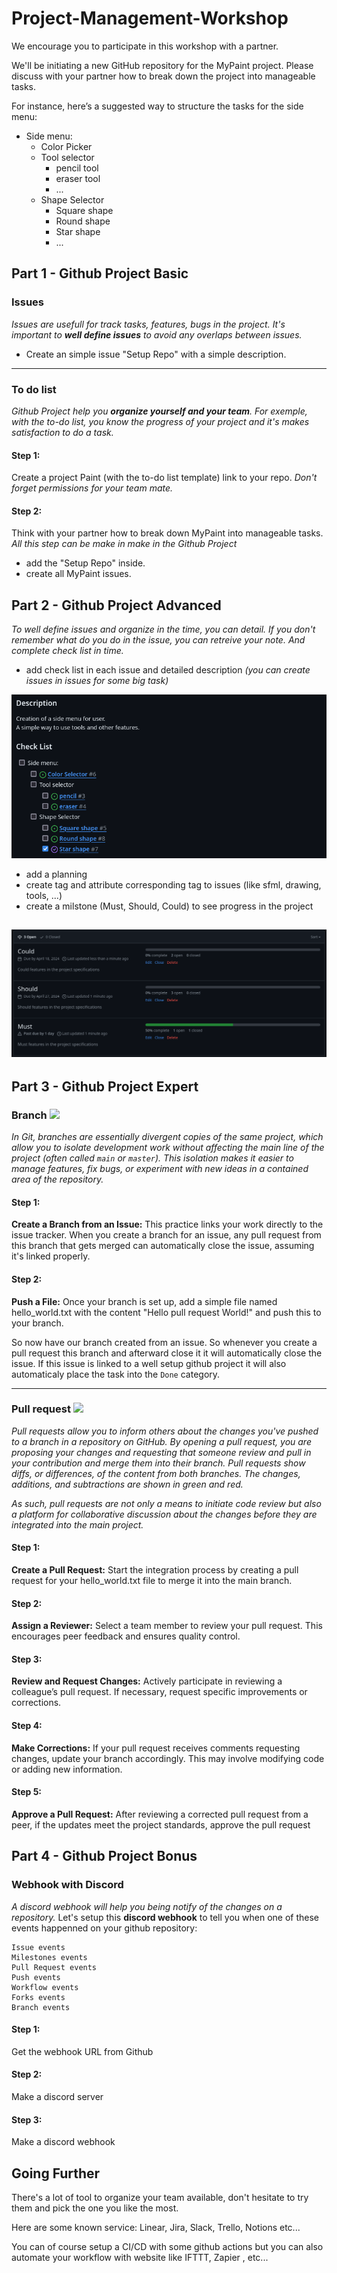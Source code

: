 # Project-Management-Workshop

We encourage you to participate in this workshop with a partner.

We'll be initiating a new GitHub repository for the MyPaint project. Please discuss with your partner how to break down the project into manageable tasks.

For instance, here’s a suggested way to structure the tasks for the side menu:
- Side menu:
	- Color Picker
	- Tool selector
		- pencil tool
		- eraser tool
      - ...
	- Shape Selector
		- Square shape
		- Round shape
		- Star shape
      - ... 

## Part 1 - Github Project Basic
### Issues
*Issues are usefull for track tasks, features, bugs in the project.
It's important to **well define issues** to avoid any overlaps between issues.*

- Create an simple issue "Setup Repo" with a simple description.

-------------
### To do list
*Github Project help you **organize yourself and your team**.
For exemple, with the to-do list, you know the progress of your project and it's makes satisfaction to do a task.*

#### Step 1:
Create a project Paint (with the to-do list template) link to your repo.
*Don't forget permissions for your team mate.*


#### Step 2:
Think with your partner how to break down MyPaint into manageable tasks.
*All this step can be make in make in the Github Project*

- add the "Setup Repo" inside.
- create all MyPaint issues.

## Part 2 - Github Project Advanced
*To well define issues and organize in the time, you can detail.
If you don't remember what do you do in the issue, you can retreive your note.
And complete check list in time.*

- add check list in each issue and detailed description *(you can create issues in issues for some big task)*

![alt text](issues_exemple.png)
- add a planning
- create tag and attribute corresponding tag to issues (like sfml, drawing, tools, ...)
- create a milstone (Must, Should, Could) to see progress in the project

![alt text](milstone_exemple.png)
-------------
## Part 3 -  Github Project Expert
### Branch <img src="https://upload.wikimedia.org/wikipedia/commons/thumb/e/ed/Octicons-git-branch.svg/1200px-Octicons-git-branch.svg.png" width="10">

*In Git, branches are essentially divergent copies of the same project, which allow you to isolate development work without affecting the main line of the project (often called `main` or `master`). This isolation makes it easier to manage features, fix bugs, or experiment with new ideas in a contained area of the repository.*

#### Step 1:
**Create a Branch from an Issue:**
This practice links your work directly to the issue tracker. When you create a branch for an issue, any pull request from this branch that gets merged can automatically close the issue, assuming it's linked properly.

#### Step 2:
**Push a File:**
Once your branch is set up, add a simple file named hello_world.txt with the content "Hello pull request World!" and push this to your branch.

So now have our branch created from an issue. So whenever you create a pull request this branch and afterward close it it will automatically close the issue. If this issue is linked to a well setup github project it will also automaticaly place the task into the `Done` category.

-------------
### Pull request <img src="https://upload.wikimedia.org/wikipedia/commons/thumb/8/87/Octicons-git-pull-request.svg/1200px-Octicons-git-pull-request.svg.png" width="10">

*Pull requests allow you to inform others about the changes you've pushed to a branch in a repository on GitHub. By opening a pull request, you are proposing your changes and requesting that someone review and pull in your contribution and merge them into their branch. Pull requests show diffs, or differences, of the content from both branches. The changes, additions, and subtractions are shown in green and red.*

*As such, pull requests are not only a means to initiate code review but also a platform for collaborative discussion about the changes before they are integrated into the main project.*

#### Step 1:
**Create a Pull Request:**
Start the integration process by creating a pull request for your hello_world.txt file to merge it into the main branch.
#### Step 2:
**Assign a Reviewer:**
Select a team member to review your pull request. This encourages peer feedback and ensures quality control.
#### Step 3:
**Review and Request Changes:**
Actively participate in reviewing a colleague’s pull request. If necessary, request specific improvements or corrections.
#### Step 4:
**Make Corrections:**
If your pull request receives comments requesting changes, update your branch accordingly. This may involve modifying code or adding new information.
#### Step 5:
**Approve a Pull Request:**
After reviewing a corrected pull request from a peer, if the updates meet the project standards, approve the pull request

## Part 4 - Github Project Bonus
###  Webhook with Discord

*A discord webhook will help you being notify of the changes on a repository.*
Let's setup this **discord webhook** to tell you when one of these events happenned on your github repository:
```
Issue events
Milestones events
Pull Request events
Push events
Workflow events
Forks events
Branch events
```

#### Step 1:
Get the webhook URL from Github
#### Step 2:
Make a discord server
#### Step 3:
Make a discord webhook

## Going Further

There's a lot of tool to organize your team available, don't hesitate to try them and pick the one you like the most.

Here are some known service: Linear, Jira, Slack, Trello, Notions etc...

You can of course setup a CI/CD with some github actions but you can also automate your workflow with website like IFTTT, Zapier , etc...
